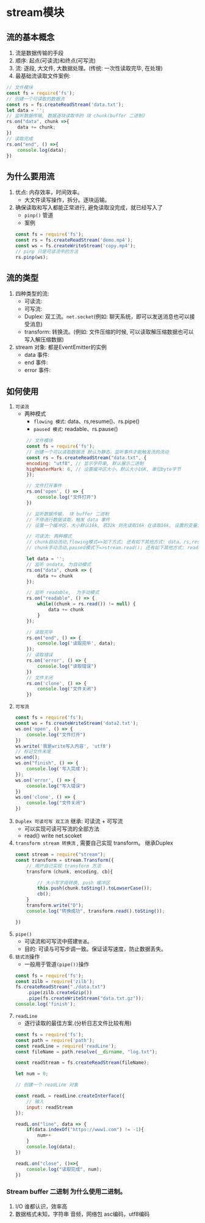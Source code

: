 # stream模块

## 流的基本概念
1. 流是数据传输的手段
2. 顺序: 起点(可读流)和终点(可写流)
3. 流: 逐段, 大文件, 大数据处理。(传统: 一次性读取完毕, 在处理)
4. 最基础流读取文件案例:
```javascript
// 文件模块
const fs = require('fs');
// 创建一个可读取的数据流
const rs = fs.createReadStream('data.txt');
let data = '';
// 监听数据传输, 数据逐块读取中的 块 chunk(buffer 二进制)
rs.on("data", chunk =>{
    data += chunk;
})
// 读取完成
rs.on("end", () =>{
    console.log(data);
})
```

## 为什么要用流
1. 优点: 内存效率，时间效率。
    * 大文件读写操作，拆分。逐块运输。
2. 确保读取和写入都能正常进行, 避免读取没完成，就已经写入了
    * `pinp()` 管道 
    * 案例
    ```javascript
    const fs = require('fs');
    const rs = fs.createReadStream('demo.mp4');
    const ws = fs.createWriteStream('copy.mp4');
    // pinp 只是可读流中的方法
    rs.pinp(ws);
    ```

## 流的类型
1. 四种类型的流:
    * 可读流: 
    * 可写流: 
    * Duplex: 双工流。`net.socket`(例如: 聊天系统，即可以发送消息也可以接受消息) 
    * transform: 转换流。(例如: 文件压缩的时候, 可以读取解压缩数据也可以写入解压缩数据) 
2. stream 对象: 都是EventEmitter的实例
    * data 事件:
    * end 事件:
    * error 事件:

## 如何使用
1. `可读流`
    * 两种模式
        * `flowing 模式`: data、rs,resume()、rs.pipe()
        * `paused 模式`: readable、rs.pause()
    ```javascript
        // 文件模块
        const fs = require('fs');
        // 创建一个可以读取数据流 默认为静态，监听事件才能触发流的流动
        const rs = fs.createReadStream("data.txt", {
        encoding: "utf8", // 显示字符串, 默认展示二进制
        highWaterMark: 6, // 设置缓冲区大小，默认大小16K, 单位byte字节
        });

        // 文件打开事件
        rs.on('open', () => {
            console.log("文件打开")
        })

        // 监听数据传输， 块 buffer 二进制
        // 不停进行数据读取，触发 data 事件
        // 设置一个缓冲区，大小默认16k, 若32k 则先读取16k 在读取16k, 设置的变量为 highWaterMark

        // 可读流: 两种模式 
        // chunk自动流动,flowing模式=>如下方式; 还有如下其他方式: data、rs,resume()、rs.pipe()
        // chunk手动流动,paused模式下=>stream.read(); 还有如下其他方式: readable、rs.pause()

        let data = '';
        // 监听 ondata, 为自动模式
        rs.on("data", chunk => { 
            data += chunk
        });

        // 监听 readable,  为手动模式
        rs.on("readable", () => { 
            while((chunk = rs.read()) != null) {
                data += chunk
            } 
        });

        // 读取完毕
        rs.on("end", () => {
            console.log('读取完毕', data);
        });
        // 读取错误
        rs.on('error', () => {
            console.log("读取错误")
        })
        // 文件关闭
        rs.on('clone', () => {
            console.log("文件关闭")
        })
    ```
2. `可写流`
    ```javascript
    const fs = require('fs');
    const ws = fs.createWriteStream('data2.txt');
    ws.on('open', () => {
        console.log("文件打开")
    })
    ws.write('我是write写入内容', 'utf8')
    // 标记文件末尾
    ws.end();
    ws.on("finish", () => {
        console.log('写入完成');
    });
    ws.on('error', () => {
        console.log("写入错误")
    })
    ws.on('clone', () => {
        console.log("文件关闭")
    })
    ```
3. `Duplex 可读可写 双工流` 继承: 可读流 + 可写流
    * 可以实现可读可写流的全部方法
    * read() write net.scoket
4. `transform stream 转换流` , 需要自己实现 transform。 继承Duplex
    ```javascript
    const stream = require("stream");
    const transform = stream.Transform({
        // 用户自己实现 transform 方法
        transform（chunk, encoding, cb){

            // 大小写字母转换, push 缓冲区
            this.push(chunk.toSting().toLowserCase());
            cb();
        }
        transform.write("D");
        console.log("转换成功", transform.read().toSting());

    })
    ```
5. `pipe()`
    * 可读流和可写流中搭建`管道`。
    * 目的: 可读与可写步调一致。保证读写速度，防止数据丢失。
6. `链式流`操作
    * 一般用于管道`(pipe())`操作
    ```javascript
    const fs = require('fs');
    const zilb = require('zilb');
    fs.createReadStream("./data.txt")
        .pipe(zilb.createGzip())
        .pipe(fs.createWriteStream("data.txt.gz"));
    console.log('finish');
    ```
7. `readLine` 
    * 逐行读取的最佳方案.(分析日志文件比较有用)
    ```javascript
    const fs = require('fs');
    const path = require('path');
    const readLine = require('readLine');
    const fileName = path.resolve(__dirname, "log.txt");

    const readStream = fs.createReadStream(fileName);

    let num = 0;

    // 创建一个 readLine 对象

    const readL = readLine.createInterface({
        // 输入
        input: readStream
    });

    readL.on("line", data => {
        if(data.indexOf("https://www1.com") != -1){
            num++
        }
        console.log(data);
    })

    readL.on("close", ()=>{
        console.log("读取完成", num);
    })
    ```

### Stream buffer 二进制 为什么使用二进制。
   1. I/O 谁都认识，效率高
   2. 数据格式未知，字符串 音频，网络包 asc编码，utf8编码




































